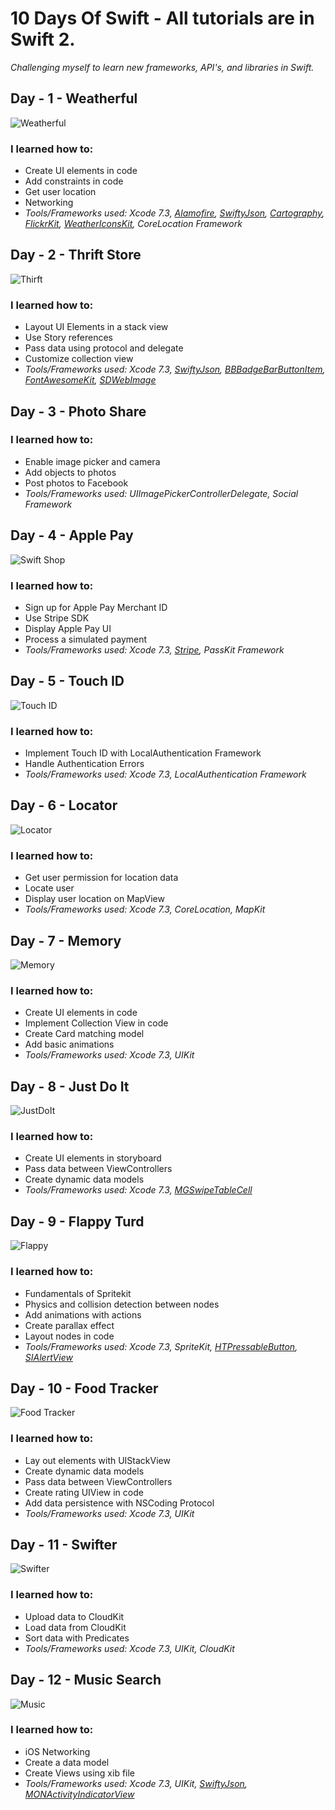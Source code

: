# 10 Days Of Swift - All tutorials are in Swift 2.

*Challenging myself to learn new frameworks, API's, and libraries in Swift.*

## Day - 1 - Weatherful
![Weatherful](http://g.recordit.co/sNe7ss0iSc.gif)
### I learned how to: 
* Create UI elements in code
* Add constraints in code
* Get user location
* Networking
* *Tools/Frameworks used: Xcode 7.3, [Alamofire](https://github.com/Alamofire/Alamofire), [SwiftyJson](https://github.com/SwiftyJSON/SwiftyJSON), [Cartography](https://github.com/robb/Cartography), [FlickrKit](https://github.com/devedup/FlickrKit), [WeatherIconsKit](https://github.com/gscalzo/WeatherIconsKit), CoreLocation Framework*

## Day - 2 - Thrift Store

![Thirft](http://g.recordit.co/mRmP1DWwq3.gif)
### I learned how to: 
* Layout UI Elements in a stack view
* Use Story references
* Pass data using protocol and delegate
* Customize collection view
* *Tools/Frameworks used: Xcode 7.3, [SwiftyJson](https://github.com/SwiftyJSON/SwiftyJSON), [BBBadgeBarButtonItem](https://github.com/TanguyAladenise/BBBadgeBarButtonItem), [FontAwesomeKit](https://github.com/PrideChung/FontAwesomeKit), [SDWebImage](https://github.com/rs/SDWebImage)*

## Day - 3 - Photo Share

### I learned how to: 
* Enable image picker and camera
* Add objects to photos
* Post photos to Facebook
* *Tools/Frameworks used: UIImagePickerControllerDelegate, Social Framework*

## Day - 4 - Apple Pay

![Swift Shop](http://g.recordit.co/29klC00Okc.gif)
### I learned how to: 
* Sign up for Apple Pay Merchant ID
* Use Stripe SDK
* Display Apple Pay UI
* Process a simulated payment
* *Tools/Frameworks used: Xcode 7.3, [Stripe](https://github.com/stripe/stripe-ios), PassKit Framework*

## Day - 5 - Touch ID

![Touch ID](http://g.recordit.co/U8b4fyobwl.gif)
### I learned how to: 
* Implement Touch ID with LocalAuthentication Framework
* Handle Authentication Errors
* *Tools/Frameworks used: Xcode 7.3, LocalAuthentication Framework*

## Day - 6 - Locator

![Locator](http://g.recordit.co/ezaoQV2hqJ.gif)
### I learned how to: 
* Get user permission for location data
* Locate user 
* Display user location on MapView
*  *Tools/Frameworks used: Xcode 7.3, CoreLocation, MapKit*

## Day - 7 - Memory

![Memory](http://g.recordit.co/UG7EjLTy9f.gif)
### I learned how to: 
* Create UI elements in code
* Implement Collection View in code
* Create Card matching model
* Add basic animations
* *Tools/Frameworks used: Xcode 7.3, UIKit*

## Day - 8 - Just Do It

![JustDoIt](http://g.recordit.co/kubHhK9dn7.gif)
### I learned how to:
* Create UI elements in storyboard
* Pass data between ViewControllers
* Create dynamic data models
* *Tools/Frameworks used: Xcode 7.3, [MGSwipeTableCell](https://github.com/MortimerGoro/MGSwipeTableCell)*

## Day - 9 - Flappy Turd

![Flappy](http://g.recordit.co/2CIMKnwH0Y.gif)
### I learned how to: 
* Fundamentals of Spritekit
* Physics and collision detection between nodes
* Add animations with actions
* Create parallax effect
* Layout nodes in code
* *Tools/Frameworks used: Xcode 7.3, SpriteKit, [HTPressableButton](https://github.com/herinkc/HTPressableButton), [SIAlertView](https://github.com/Sumi-Interactive/SIAlertView)*

## Day - 10 - Food Tracker

![Food Tracker](http://g.recordit.co/pJkT4fDoLZ.gif)
### I learned how to: 
* Lay out elements with UIStackView
* Create dynamic data models
* Pass data between ViewControllers
* Create rating UIView in code
* Add data persistence with NSCoding Protocol
*  *Tools/Frameworks used: Xcode 7.3, UIKit*

## Day - 11 - Swifter

![Swifter](http://g.recordit.co/ItFzQW7e6J.gif)
### I learned how to:
* Upload data to CloudKit
* Load data from CloudKit
* Sort data with Predicates
* *Tools/Frameworks used: Xcode 7.3, UIKit, CloudKit*

## Day - 12 - Music Search 

![Music](http://g.recordit.co/c5iyFui6yj.gif)
### I learned how to: 
* iOS Networking
* Create a data model
* Create Views using xib file
* *Tools/Frameworks used: Xcode 7.3, UIKit, [SwiftyJson](https://github.com/SwiftyJSON/SwiftyJSON), [MONActivityIndicatorView](https://github.com/mownier/MONActivityIndicatorView)*



